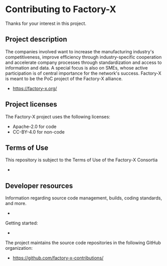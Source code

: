 # Contributing to Factory-X

Thanks for your interest in this project.

## Project description

The companies involved want to increase the manufacturing industry's
competitiveness, improve efficiency through industry-specific cooperation and
accelerate company processes through standardization and access to information
and data. A special focus is also on SMEs, whose active participation is of
central importance for the network's success. Factory-X is meant to be the PoC 
project of the Factory-X alliance.

* <https://factory-x.org/>

## Project licenses

The Factory-X project uses the following licenses:

* Apache-2.0 for code
* CC-BY-4.0 for non-code

## Terms of Use

This repository is subject to the Terms of Use of the Factory-X Consortia

* 

## Developer resources

Information regarding source code management, builds, coding standards, and
more.

* 

Getting started:

* 

The project maintains the source code repositories in the following GitHub organization:

* https://github.com/factory-x-contributions/
